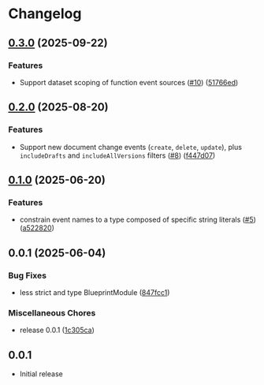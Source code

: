 # Changelog

## [0.3.0](https://github.com/sanity-io/blueprints-node/compare/v0.2.0...v0.3.0) (2025-09-22)


### Features

* Support dataset scoping of function event sources ([#10](https://github.com/sanity-io/blueprints-node/issues/10)) ([51766ed](https://github.com/sanity-io/blueprints-node/commit/51766ed288ce93e9a820e67c85bd749bfc85999f))

## [0.2.0](https://github.com/sanity-io/blueprints-node/compare/v0.1.0...v0.2.0) (2025-08-20)


### Features

* Support new document change events (`create`, `delete`, `update`), plus `includeDrafts` and `includeAllVersions` filters ([#8](https://github.com/sanity-io/blueprints-node/issues/8)) ([f447d07](https://github.com/sanity-io/blueprints-node/commit/f447d07e75cbfa9ebb687f6d066adc81d658d538))

## [0.1.0](https://github.com/sanity-io/blueprints-node/compare/v0.0.1...v0.1.0) (2025-06-20)


### Features

* constrain event names to a type composed of specific string literals ([#5](https://github.com/sanity-io/blueprints-node/issues/5)) ([a522820](https://github.com/sanity-io/blueprints-node/commit/a522820b41c1d85d3a3738e2fc7c654b5ad9de95))

## 0.0.1 (2025-06-04)


### Bug Fixes

* less strict and type BlueprintModule ([847fcc1](https://github.com/sanity-io/blueprints-node/commit/847fcc17c4d034342eff43b466ba4c0b769d3291))


### Miscellaneous Chores

* release 0.0.1 ([1c305ca](https://github.com/sanity-io/blueprints-node/commit/1c305cab31fffff51869396153ba7fef47c361da))

## 0.0.1

- Initial release

